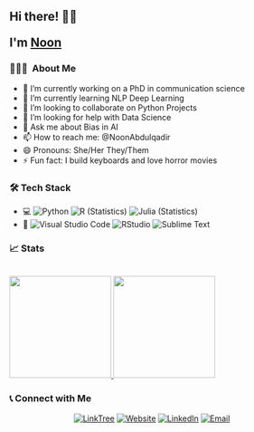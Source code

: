 <h2> Hi there! 👋🏾

I'm [Noon](https://noon-abdulqadir.com) </h2>

<h3> 👩🏾‍💻 &nbsp;About Me </h3>

- 🔭 I’m currently working on a PhD in communication science
- 🌱 I’m currently learning NLP Deep Learning 
- 👯 I’m looking to collaborate on Python Projects
- 🤔 I’m looking for help with Data Science
- 💬 Ask me about Bias in AI
- 📫 How to reach me: @NoonAbdulqadir
- 😄 Pronouns: She/Her They/Them
- ⚡ Fun fact: I build keyboards and love horror movies

<h3> 🛠 Tech Stack </h3>

- 💻
  ![Python](https://img.shields.io/badge/-Python-333333?style=flat&logo=python)
  ![R (Statistics)](https://img.shields.io/badge/-R-333333?style=flat&logo=R&logoColor=276DC3)
  ![Julia (Statistics)](https://img.shields.io/badge/-Julia-333333?style=flat&logo=Julia&logoColor=276DC3)
- 🔧
  ![Visual Studio Code](https://img.shields.io/badge/-Visual%20Studio%20Code-333333?style=flat&logo=visual-studio-code&logoColor=007ACC)
  ![RStudio](https://img.shields.io/badge/-RStudio-333333?style=flat&logo=rstudio)
  ![Sublime Text](https://img.shields.io/badge/-Sublime%20Text-333333?style=flat&logo=sublime%20text-ide&logoColor=2C2255)

<h3> 📈 Stats </h3>

<br/>

<a href="https://github.com/AVS1508">
  <img height="180em" src="https://github-readme-stats.vercel.app/api?username=noon-abdulqadir&show_icons=true&theme=default" />
  <img height="180em" src="https://github-readme-stats.vercel.app/api/top-langs/?username=noon-abdulqadir&layout=compact&theme=default" />
</a>

<br/>

<h3> 📞 Connect with Me </h3>

<p align="center">
<a href="https://linktr.ee/noon.abdulqadir/"><img alt="LinkTree" src="https://img.shields.io/badge/Linktree-Noon%20Abdulqadir-blue?style=flat-square&logo=linktree"></a>
<a href="https://www.noonabdulqadir.com/"><img alt="Website" src="https://img.shields.io/badge/Website-www.noonabdulqadir.com-blue?style=flat-square&logo=google-chrome"></a>
<a href="https://www.linkedin.com/in/noon-abdulqadir/"><img alt="LinkedIn" src="https://img.shields.io/badge/LinkedIn-Noon%20Abdulqadir-blue?style=flat-square&logo=linkedin"></a>
<a href="mailto:noon.abdulqadir@gmail.com"><img alt="Email" src="https://img.shields.io/badge/Email-noon.abdulqadir@gmail.com-blue?style=flat-square&logo=gmail"></a>
</p>
